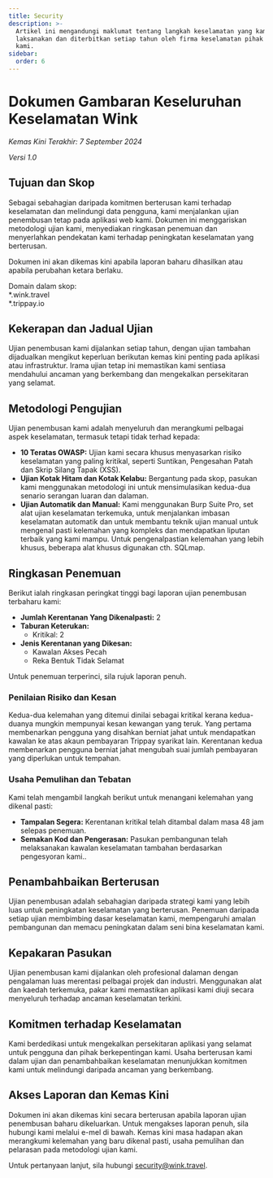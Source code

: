 ```yaml
---
title: Security
description: >-
  Artikel ini mengandungi maklumat tentang langkah keselamatan yang kami
  laksanakan dan diterbitkan setiap tahun oleh firma keselamatan pihak ketiga
  kami.
sidebar:
  order: 6
---
```

# Dokumen Gambaran Keseluruhan Keselamatan Wink

*Kemas Kini Terakhir: 7 September 2024*

*Versi 1.0*

## Tujuan dan Skop

Sebagai sebahagian daripada komitmen berterusan kami terhadap keselamatan dan melindungi data pengguna, kami menjalankan ujian penembusan tetap pada aplikasi web kami. Dokumen ini menggariskan metodologi ujian kami, menyediakan ringkasan penemuan dan menyerlahkan pendekatan kami terhadap peningkatan keselamatan yang berterusan.

Dokumen ini akan dikemas kini apabila laporan baharu dihasilkan atau apabila perubahan ketara berlaku.

Domain dalam skop:\
\*.wink.travel\
\*.trippay.io

## Kekerapan dan Jadual Ujian

Ujian penembusan kami dijalankan setiap tahun, dengan ujian tambahan dijadualkan mengikut keperluan berikutan kemas kini penting pada aplikasi atau infrastruktur. Irama ujian tetap ini memastikan kami sentiasa mendahului ancaman yang berkembang dan mengekalkan persekitaran yang selamat.

## Metodologi Pengujian

Ujian penembusan kami adalah menyeluruh dan merangkumi pelbagai aspek keselamatan, termasuk tetapi tidak terhad kepada:

* **10 Teratas OWASP:** Ujian kami secara khusus menyasarkan risiko keselamatan yang paling kritikal, seperti Suntikan, Pengesahan Patah dan Skrip Silang Tapak (XSS).
* **Ujian Kotak Hitam dan Kotak Kelabu:** Bergantung pada skop, pasukan kami menggunakan metodologi ini untuk mensimulasikan kedua-dua senario serangan luaran dan dalaman.
* **Ujian Automatik dan Manual:** Kami menggunakan Burp Suite Pro, set alat ujian keselamatan terkemuka, untuk menjalankan imbasan keselamatan automatik dan untuk membantu teknik ujian manual untuk mengenal pasti kelemahan yang kompleks dan mendapatkan liputan terbaik yang kami mampu. Untuk pengenalpastian kelemahan yang lebih khusus, beberapa alat khusus digunakan cth. SQLmap.

## Ringkasan Penemuan

Berikut ialah ringkasan peringkat tinggi bagi laporan ujian penembusan terbaharu kami:

* **Jumlah Kerentanan Yang Dikenalpasti:** 2
* **Taburan Keterukan:**
  * Kritikal: 2
* **Jenis Kerentanan yang Dikesan:**
  * Kawalan Akses Pecah
  * Reka Bentuk Tidak Selamat

Untuk penemuan terperinci, sila rujuk laporan penuh.

### Penilaian Risiko dan Kesan

Kedua-dua kelemahan yang ditemui dinilai sebagai kritikal kerana kedua-duanya mungkin mempunyai kesan kewangan yang teruk. Yang pertama membenarkan pengguna yang disahkan berniat jahat untuk mendapatkan kawalan ke atas akaun pembayaran Trippay syarikat lain. Kerentanan kedua membenarkan pengguna berniat jahat mengubah suai jumlah pembayaran yang diperlukan untuk tempahan.

### Usaha Pemulihan dan Tebatan

Kami telah mengambil langkah berikut untuk menangani kelemahan yang dikenal pasti:

* **Tampalan Segera:** Kerentanan kritikal telah ditambal dalam masa 48 jam selepas penemuan.
* **Semakan Kod dan Pengerasan:** Pasukan pembangunan telah melaksanakan kawalan keselamatan tambahan berdasarkan pengesyoran kami..

## Penambahbaikan Berterusan

Ujian penembusan adalah sebahagian daripada strategi kami yang lebih luas untuk peningkatan keselamatan yang berterusan. Penemuan daripada setiap ujian membimbing dasar keselamatan kami, mempengaruhi amalan pembangunan dan memacu peningkatan dalam seni bina keselamatan kami.

## Kepakaran Pasukan

Ujian penembusan kami dijalankan oleh profesional dalaman dengan pengalaman luas merentasi pelbagai projek dan industri. Menggunakan alat dan kaedah terkemuka, pakar kami memastikan aplikasi kami diuji secara menyeluruh terhadap ancaman keselamatan terkini.

## Komitmen terhadap Keselamatan

Kami berdedikasi untuk mengekalkan persekitaran aplikasi yang selamat untuk pengguna dan pihak berkepentingan kami. Usaha berterusan kami dalam ujian dan penambahbaikan keselamatan menunjukkan komitmen kami untuk melindungi daripada ancaman yang berkembang.

## Akses Laporan dan Kemas Kini

Dokumen ini akan dikemas kini secara berterusan apabila laporan ujian penembusan baharu dikeluarkan. Untuk mengakses laporan penuh, sila hubungi kami melalui e-mel di bawah. Kemas kini masa hadapan akan merangkumi kelemahan yang baru dikenal pasti, usaha pemulihan dan pelarasan pada metodologi ujian kami.

Untuk pertanyaan lanjut, sila hubungi security@wink.travel.

